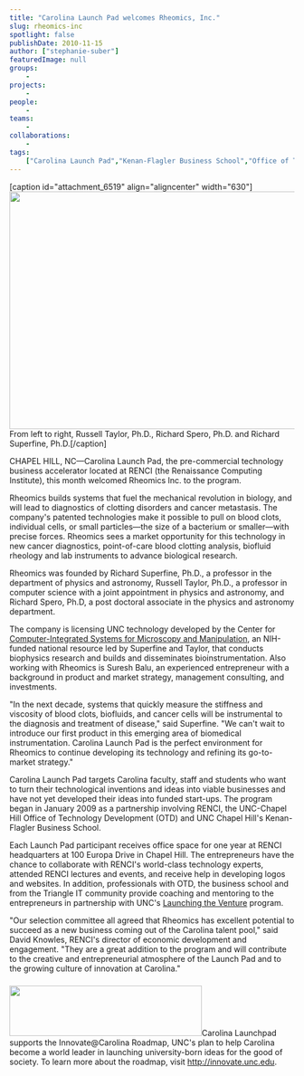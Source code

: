 ```yaml
---
title: "Carolina Launch Pad welcomes Rheomics, Inc."
slug: rheomics-inc
spotlight: false
publishDate: 2010-11-15
author: ["stephanie-suber"]
featuredImage: null
groups:
    - 
projects:
    - 
people:
    - 
teams: 
    - 
collaborations:
    - 
tags:
    ["Carolina Launch Pad","Kenan-Flagler Business School","Office of Technology Development (OTD)","Rheomics"]
---
```

[caption id="attachment_6519" align="aligncenter" width="630"]<a href="https://www.renci.org/wp-content/uploads/2010/11/rheomics.jpg"><img class="wp-image-6519 size-large" title="rheomics" src="https://www.renci.org/wp-content/uploads/2010/11/rheomics-630x420.jpg" alt="" width="630" height="420" /></a> From left to right, Russell Taylor, Ph.D., Richard Spero, Ph.D. and Richard Superfine, Ph.D.[/caption]
<p style="text-align: left;">CHAPEL HILL, NC—Carolina Launch Pad, the pre-commercial technology business accelerator located at RENCI (the Renaissance Computing Institute), this month welcomed Rheomics Inc. to the program.</p>
Rheomics builds systems that fuel the mechanical revolution in biology, and will lead to diagnostics of clotting disorders and cancer metastasis. The company's patented technologies make it possible to pull on blood clots, individual cells, or small particles—the size of a bacterium or smaller—with precise forces. Rheomics sees a market opportunity for this technology in new cancer diagnostics, point-of-care blood clotting analysis, biofluid rheology and lab instruments to advance biological research.

Rheomics was founded by Richard Superfine, Ph.D., a professor in the department of physics and astronomy, Russell Taylor, Ph.D., a professor in computer science with a joint appointment in physics and astronomy, and Richard Spero, Ph.D, a post doctoral associate in the physics and astronomy department.

The company is licensing UNC technology developed by the Center for <a href="http://www.cismm.org/" target="_blank">Computer-Integrated Systems for Microscopy and Manipulation</a>, an NIH-funded national resource led by Superfine and Taylor, that conducts biophysics research and builds and disseminates bioinstrumentation. Also working with Rheomics is Suresh Balu, an experienced entrepreneur with a background in product and market strategy, management consulting, and investments.

"In the next decade, systems that quickly measure the stiffness and viscosity of blood clots, biofluids, and cancer cells will be instrumental to the diagnosis and treatment of disease," said Superfine. "We can't wait to introduce our first product in this emerging area of biomedical instrumentation. Carolina Launch Pad is the perfect environment for Rheomics to continue developing its technology and refining its go-to-market strategy."

Carolina Launch Pad targets Carolina faculty, staff and students who want to turn their technological inventions and ideas into viable businesses and have not yet developed their ideas into funded start-ups. The program began in January 2009 as a partnership involving RENCI, the UNC-Chapel Hill Office of Technology Development (OTD) and UNC Chapel Hill's Kenan-Flagler Business School.

Each Launch Pad participant receives office space for one year at RENCI headquarters at 100 Europa Drive in Chapel Hill. The entrepreneurs have the chance to collaborate with RENCI's world-class technology experts, attended RENCI lectures and events, and receive help in developing logos and websites. In addition, professionals with OTD, the business school and from the Triangle IT community provide coaching and mentoring to the entrepreneurs in partnership with UNC's <a href="http://www.kenan-flagler.unc.edu/Programs/MBA/concentration/entrepreneurial/launch.cfm" target="_blank">Launching the Venture</a> program.

"Our selection committee all agreed that Rheomics has excellent potential to succeed as a new business coming out of the Carolina talent pool," said David Knowles, RENCI's director of economic development and engagement. "They are a great addition to the program and will contribute to the creative and entrepreneurial atmosphere of the Launch Pad and to the growing culture of innovation at Carolina."

###

<a href="https://www.renci.org/wp-content/uploads/2010/11/innovate-logo.png"><img class="alignright size-full wp-image-6527" title="innovate-logo" src="https://www.renci.org/wp-content/uploads/2010/11/innovate-logo.png" alt="" width="340" height="89" /></a>Carolina Launchpad supports the Innovate@Carolina Roadmap, UNC's plan to help Carolina become a world leader in launching university-born ideas for the good of society. To learn more about the roadmap, visit <a href="http://innovate.unc.edu/" target="_blank">http://innovate.unc.edu</a>.
